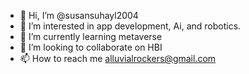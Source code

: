 - 👋 Hi, I’m @susansuhayl2004
- 👀 I’m interested in app development, Ai, and robotics.
- 🌱 I’m currently learning metaverse
- 💞️ I’m looking to collaborate on HBI
- 📫 How to reach me alluvialrockers@gmail.com

<!---
susansuhayl2004/susansuhayl2004 is a ✨ special ✨ repository because its `README.md` (this file) appears on your GitHub profile.
You can click the Preview link to take a look at your changes.
--->

